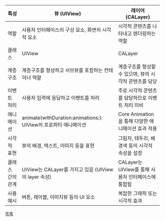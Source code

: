 | 특성                | 뷰 (UIView)                                       | 레이어 (CALayer)                                 |
|---------------------|--------------------------------------------------|--------------------------------------------------|
| 역할                | 사용자 인터페이스의 구성 요소, 화면의 시각적 요소 | 시각적 콘텐츠를 나타내고 렌더링하는 역할              |
| 클래스              | UIView                                           | CALayer                                          |
| 계층구조            | 계층구조를 형성하고 서브뷰를 포함하는 컨테이너 역할 | 계층구조를 형성할 수 있으며, 뷰의 시각적 콘텐츠를 담당 |
| 이벤트 처리         | 사용자 입력에 응답하고 이벤트를 처리                  | 주로 시각적 콘텐츠를 담당하므로 이벤트 처리 미비       |
| 애니메이션          | animate(withDuration:animations:): UIView의 프로퍼티 애니메이션                      | Core Animation을 통해 다양한 애니메이션 효과 적용       |
| 시각적 표현         | 뷰의 배경, 텍스트, 이미지 등을 표현                 | 그림자, 테두리, 배경색 등의 시각적 속성을 설정             |
| 클래스 간의 관계     | UIView는 CALayer를 가지고 있음 (UIView의 layer 속성) | CALayer는 UIView를 통해 사용자 인터페이스에 통합됨       |
| 사용 예시            | 버튼, 레이블, 이미지뷰 등의 UI 요소                |  복잡한 그래픽 또는 시각적 효과   |


[목록](../README_link.md#ios)
